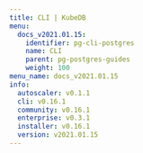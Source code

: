 ```yaml
---
title: CLI | KubeDB
menu:
  docs_v2021.01.15:
    identifier: pg-cli-postgres
    name: CLI
    parent: pg-postgres-guides
    weight: 100
menu_name: docs_v2021.01.15
info:
  autoscaler: v0.1.1
  cli: v0.16.1
  community: v0.16.1
  enterprise: v0.3.1
  installer: v0.16.1
  version: v2021.01.15
---
```



